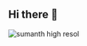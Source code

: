 ## Hi there 👋

<!--
**Sumanth-Rayudu/Sumanth-Rayudu** is a ✨ _special_ ✨ repository because its `README.md` (this file) appears on your GitHub profile.

Here are some ideas to get you started:

- 🔭 I’m currently working on ...
- 🌱 I’m currently learning ...
- 👯 I’m looking to collaborate on ...
- 🤔 I’m looking for help with ...
- 💬 Ask me about ...
- 📫 How to reach me: ...
- 😄 Pronouns: ...
- ⚡ Fun fact: ...
-->
![sumanth high resol](https://github.com/Sumanth-Rayudu/Sumanth-Rayudu/assets/109367584/d50a8dbe-6715-4a78-834c-5c2bd56d8fb5)

